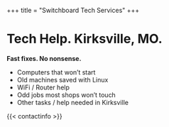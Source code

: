 +++
title = "Switchboard Tech Services"
+++

# Tech Help. Kirksville, MO.  
**Fast fixes. No nonsense.**  

- Computers that won’t start  
- Old machines saved with Linux  
- WiFi / Router help  
- Odd jobs most shops won’t touch  
- Other tasks / help needed in Kirksville

{{< contactinfo >}}
